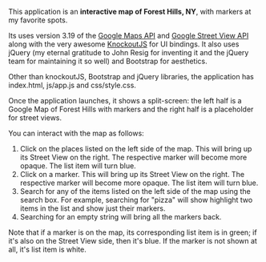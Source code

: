 This application is an **interactive map of Forest Hills, NY**, with markers at my favorite spots.

Its uses version 3.19 of the [Google Maps API](https://developers.google.com/maps/documentation/javascript/) and [Google Street View API](https://developers.google.com/maps/documentation/streetview/index) along with the very awesome [KnockoutJS](http://knockoutjs.com/) for UI bindings. It also uses jQuery (my eternal gratitude to John Resig for inventing it and the jQuery team for maintaining it so well) and Bootstrap for aesthetics. 

Other than knockoutJS, Bootstrap and jQuery libraries, the application has index.html, js/app.js and css/style.css.

Once the application launches, it shows a split-screen: the left half is a Google Map of Forest Hills with markers and the right half is a placeholder for street views.

You can interact with the map as follows:

1. Click on the places listed on the left side of the map. This will bring up its Street View on the right. The respective marker will become more opaque. The list item will turn blue.
2. Click on a marker. This will bring up its Street View on the right. The respective marker will become more opaque. The list item will turn blue.
3. Search for any of the items listed on the left side of the map using the search box. For example, searching for "pizza" will show highlight two items in the list and show just their markers.
4. Searching for an empty string will bring all the markers back.


Note that if a marker is on the map, its corresponding list item is in green; if it's also on the Street View side, then it's blue. If the marker is not shown at all, it's list item is white.